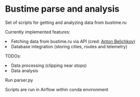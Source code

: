 # Bustime parse and analysis
Set of scripts for getting and analyzing data from bustime.ru  
  
Currently implemented features:
<li>Fetching data from bustime.ru via API (cred: <a href="https://github.com/az09">Anton Belichkov</a>)
<li>Database integration (storing cities, routes and telemetry)</li>  
  
TODOs:  
<li>Data processing (clipping near stops)</li>
<li>Data analysis</li>  

Run parser.py  

Scripts are run in Airflow within conda environment